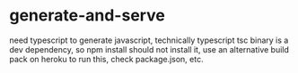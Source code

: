 # generate-and-serve

need typescript to generate javascript, technically typescript tsc binary is a dev dependency, so npm install should not install it, use an alternative build pack on heroku to run this, check package.json, etc.
